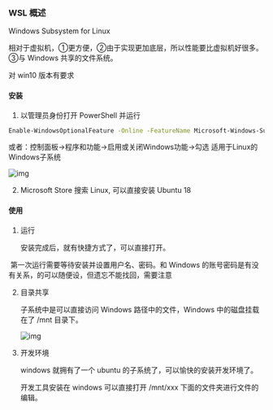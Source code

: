 ### WSL 概述

Windows Subsystem for Linux

相对于虚拟机，①更方便，②由于实现更加底层，所以性能要比虚拟机好很多。③与 Windows 共享的文件系统。

对 win10 版本有要求

#### 安装

1. 以管理员身份打开 PowerShell 并运行

```bash
Enable-WindowsOptionalFeature -Online -FeatureName Microsoft-Windows-Subsystem-Linux
```

  或者：控制面板->程序和功能->启用或关闭Windows功能->勾选 适用于Linux的Windows子系统

![img](https://images2017.cnblogs.com/blog/723701/201801/723701-20180103223038768-1629438015.png)

2. Microsoft Store 搜索 Linux, 可以直接安装 Ubuntu 18

#### 使用

1. 运行

   安装完成后，就有快捷方式了，可以直接打开。

​      第一次运行需要等待安装并设置用户名、密码。和 Windows 的账号密码是有没有关系，的可以随便设，但遗忘不能找回，需要注意

2. 目录共享

   子系统中是可以直接访问 Windows 路径中的文件，Windows 中的磁盘挂载在了 /mnt 目录下。

   ![img](https://user-gold-cdn.xitu.io/2019/5/16/16abf2ee9796f7d5?imageView2/0/w/1280/h/960/format/webp/ignore-error/1)

3. 开发环境

   windows 就拥有了一个 ubuntu 的子系统了，可以愉快的安装开发环境了。

   开发工具安装在 windows 可以直接打开 /mnt/xxx 下面的文件夹进行文件的编辑。